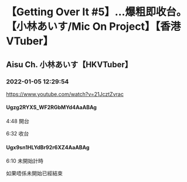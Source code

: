 # 【Getting Over It #5】...爆粗即收台。【小林あいす/Mic On Project】【香港VTuber】

## Aisu Ch. 小林あいす【HKVTuber】

### 2022-01-05 12:29:54

https://www.youtube.com/watch?v=21JcztZvrac

#### Ugzg2RYXS_WF2RGbMYd4AaABAg

4:48 開台

6:32 收台



#### Ugx9sn1HLYdBr92r6XZ4AaABAg

6:10 未開始計時

如果唔係未開始已經結束

